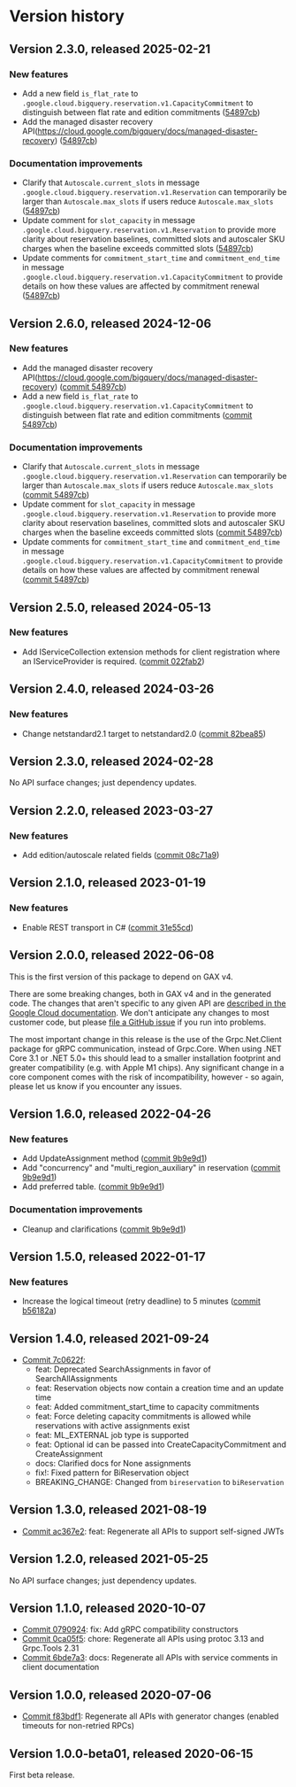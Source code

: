 # Version history

## Version 2.3.0, released 2025-02-21


### New features

* Add a new field `is_flat_rate` to `.google.cloud.bigquery.reservation.v1.CapacityCommitment` to distinguish between flat rate and edition commitments ([54897cb](https://github.com/ldetmer/google-cloud-dotnet/commit/54897cbd2d99c298ee5f2e7b58b85b042e64e296))
* Add the managed disaster recovery API(https://cloud.google.com/bigquery/docs/managed-disaster-recovery) ([54897cb](https://github.com/ldetmer/google-cloud-dotnet/commit/54897cbd2d99c298ee5f2e7b58b85b042e64e296))


### Documentation improvements

* Clarify that `Autoscale.current_slots` in message `.google.cloud.bigquery.reservation.v1.Reservation` can temporarily be larger than `Autoscale.max_slots` if users reduce `Autoscale.max_slots` ([54897cb](https://github.com/ldetmer/google-cloud-dotnet/commit/54897cbd2d99c298ee5f2e7b58b85b042e64e296))
* Update comment for `slot_capacity` in message `.google.cloud.bigquery.reservation.v1.Reservation` to provide more clarity about reservation baselines, committed slots and autoscaler SKU charges when the baseline exceeds committed slots ([54897cb](https://github.com/ldetmer/google-cloud-dotnet/commit/54897cbd2d99c298ee5f2e7b58b85b042e64e296))
* Update comments for `commitment_start_time` and `commitment_end_time` in message `.google.cloud.bigquery.reservation.v1.CapacityCommitment` to provide details on how these values are affected by commitment renewal ([54897cb](https://github.com/ldetmer/google-cloud-dotnet/commit/54897cbd2d99c298ee5f2e7b58b85b042e64e296))

## Version 2.6.0, released 2024-12-06

### New features

- Add the managed disaster recovery API(https://cloud.google.com/bigquery/docs/managed-disaster-recovery) ([commit 54897cb](https://github.com/googleapis/google-cloud-dotnet/commit/54897cbd2d99c298ee5f2e7b58b85b042e64e296))
- Add a new field `is_flat_rate` to `.google.cloud.bigquery.reservation.v1.CapacityCommitment` to distinguish between flat rate and edition commitments ([commit 54897cb](https://github.com/googleapis/google-cloud-dotnet/commit/54897cbd2d99c298ee5f2e7b58b85b042e64e296))

### Documentation improvements

- Clarify that `Autoscale.current_slots` in message `.google.cloud.bigquery.reservation.v1.Reservation` can temporarily be larger than `Autoscale.max_slots` if users reduce `Autoscale.max_slots` ([commit 54897cb](https://github.com/googleapis/google-cloud-dotnet/commit/54897cbd2d99c298ee5f2e7b58b85b042e64e296))
- Update comment for `slot_capacity` in message `.google.cloud.bigquery.reservation.v1.Reservation` to provide more clarity about reservation baselines, committed slots and autoscaler SKU charges when the baseline exceeds committed slots ([commit 54897cb](https://github.com/googleapis/google-cloud-dotnet/commit/54897cbd2d99c298ee5f2e7b58b85b042e64e296))
- Update comments for `commitment_start_time` and `commitment_end_time` in message `.google.cloud.bigquery.reservation.v1.CapacityCommitment` to provide details on how these values are affected by commitment renewal ([commit 54897cb](https://github.com/googleapis/google-cloud-dotnet/commit/54897cbd2d99c298ee5f2e7b58b85b042e64e296))

## Version 2.5.0, released 2024-05-13

### New features

- Add IServiceCollection extension methods for client registration where an IServiceProvider is required. ([commit 022fab2](https://github.com/googleapis/google-cloud-dotnet/commit/022fab203f28fb9c608972af7f8b83f571ae5694))

## Version 2.4.0, released 2024-03-26

### New features

- Change netstandard2.1 target to netstandard2.0 ([commit 82bea85](https://github.com/googleapis/google-cloud-dotnet/commit/82bea850661975b9750ac30753528cc9d2e05240))

## Version 2.3.0, released 2024-02-28

No API surface changes; just dependency updates.

## Version 2.2.0, released 2023-03-27

### New features

- Add edition/autoscale related fields ([commit 08c71a9](https://github.com/googleapis/google-cloud-dotnet/commit/08c71a9564c50a621cd07ba1a1bad37a29d05b1d))

## Version 2.1.0, released 2023-01-19

### New features

- Enable REST transport in C# ([commit 31e55cd](https://github.com/googleapis/google-cloud-dotnet/commit/31e55cdbafe12bfae68e28a75a1b75ceb445684f))

## Version 2.0.0, released 2022-06-08

This is the first version of this package to depend on GAX v4.

There are some breaking changes, both in GAX v4 and in the generated
code. The changes that aren't specific to any given API are [described in the Google Cloud
documentation](https://cloud.google.com/dotnet/docs/reference/help/breaking-gax4).
We don't anticipate any changes to most customer code, but please [file a
GitHub issue](https://github.com/googleapis/google-cloud-dotnet/issues/new/choose)
if you run into problems.

The most important change in this release is the use of the Grpc.Net.Client package
for gRPC communication, instead of Grpc.Core. When using .NET Core 3.1 or .NET 5.0+
this should lead to a smaller installation footprint and greater compatibility (e.g.
with Apple M1 chips). Any significant change in a core component comes with the risk
of incompatibility, however - so again, please let us know if you encounter any
issues.
## Version 1.6.0, released 2022-04-26

### New features

- Add UpdateAssignment method ([commit 9b9e9d1](https://github.com/googleapis/google-cloud-dotnet/commit/9b9e9d197d95d59a3e88b213a2511c22683247c0))
- Add "concurrency" and "multi_region_auxiliary" in reservation ([commit 9b9e9d1](https://github.com/googleapis/google-cloud-dotnet/commit/9b9e9d197d95d59a3e88b213a2511c22683247c0))
- Add preferred table. ([commit 9b9e9d1](https://github.com/googleapis/google-cloud-dotnet/commit/9b9e9d197d95d59a3e88b213a2511c22683247c0))

### Documentation improvements

- Cleanup and clarifications ([commit 9b9e9d1](https://github.com/googleapis/google-cloud-dotnet/commit/9b9e9d197d95d59a3e88b213a2511c22683247c0))

## Version 1.5.0, released 2022-01-17

### New features

- Increase the logical timeout (retry deadline) to 5 minutes ([commit b56182a](https://github.com/googleapis/google-cloud-dotnet/commit/b56182a312da47b8b8b2e8aa74f849bc2ac3e844))

## Version 1.4.0, released 2021-09-24

- [Commit 7c0622f](https://github.com/googleapis/google-cloud-dotnet/commit/7c0622f):
  - feat: Deprecated SearchAssignments in favor of SearchAllAssignments
  - feat: Reservation objects now contain a creation time and an update time
  - feat: Added commitment_start_time to capacity commitments
  - feat: Force deleting capacity commitments is allowed while reservations with active assignments exist
  - feat: ML_EXTERNAL job type is supported
  - feat: Optional id can be passed into CreateCapacityCommitment and CreateAssignment
  - docs: Clarified docs for None assignments
  - fix!: Fixed pattern for BiReservation object
  - BREAKING_CHANGE: Changed from `bireservation` to `biReservation`

## Version 1.3.0, released 2021-08-19

- [Commit ac367e2](https://github.com/googleapis/google-cloud-dotnet/commit/ac367e2): feat: Regenerate all APIs to support self-signed JWTs

## Version 1.2.0, released 2021-05-25

No API surface changes; just dependency updates.

## Version 1.1.0, released 2020-10-07

- [Commit 0790924](https://github.com/googleapis/google-cloud-dotnet/commit/0790924): fix: Add gRPC compatibility constructors
- [Commit 0ca05f5](https://github.com/googleapis/google-cloud-dotnet/commit/0ca05f5): chore: Regenerate all APIs using protoc 3.13 and Grpc.Tools 2.31
- [Commit 6bde7a3](https://github.com/googleapis/google-cloud-dotnet/commit/6bde7a3): docs: Regenerate all APIs with service comments in client documentation

## Version 1.0.0, released 2020-07-06

- [Commit f83bdf1](https://github.com/googleapis/google-cloud-dotnet/commit/f83bdf1): Regenerate all APIs with generator changes (enabled timeouts for non-retried RPCs)

## Version 1.0.0-beta01, released 2020-06-15

First beta release.
